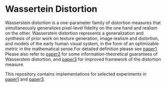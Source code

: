 # Wassertein Distortion
Wasserstein distortion is a one-parameter family of distortion measures that simultaneously generalizes pixel-level fidelity on the one hand and realism on the other. Wasserstein distortion represents a generalization and synthesis of prior work on texture generation, image realism and distortion, and models of the early human visual system, in the form of an optimizable metric in the mathematical sense.For detailed definition please see [paper1](https://arxiv.org/abs/2310.03629). Please also refer to [paper2](https://ieeexplore.ieee.org/document/10619196) for some information-theoretical guarantees of Wasserstein distortion, and [paper3](https://openreview.net/forum?id=8lwDe1eOTV) for improved framework of the distortion measure.

This repository contains implementations for selected experiments in [paper1](https://ieeexplore.ieee.org/document/10480168) and [paper3](https://openreview.net/forum?id=8lwDe1eOTV).
